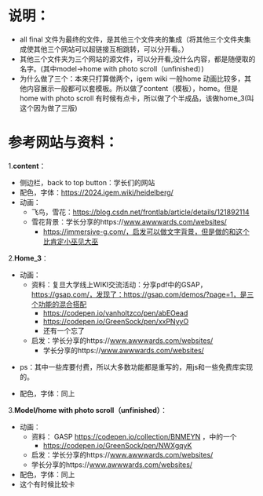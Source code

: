 # 说明：
 - all final 文件为最终的文件，是其他三个文件夹的集成（将其他三个文件夹集成使其他三个网站可以超链接互相跳转，可以分开看。）
 - 其他三个文件夹为三个网站的源文件，可以分开看,没什么内容，都是随便取的名字。(其中model->home with photo scroll（unfinished）)
 - 为什么做了三个：本来只打算做两个，igem wiki 一般home 动画比较多，其他内容展示一般都可以套模板。所以做了content（模板），home。但是home with photo scroll 有时候有点卡，所以做了个半成品，该做home_3(叫这个因为做了三版)
 
 # 参考网站与资料：
 1.**content**：
 - 侧边栏，back to top button：学长们的网站
 - 配色，字体：https://2024.igem.wiki/heidelberg/
 - 动画：
    - 飞鸟，雪花：https://blog.csdn.net/frontlab/article/details/121892114
    - 雪花背景：学长分享的https://www.awwwards.com/websites/
      - https://immersive-g.com/，启发可以做文字背景，但是做的和这个比肯定小巫见大巫

 2.**Home_3**：
 - 动画：
   - 资料：复旦大学线上WIKI交流活动：分享pdf中的GSAP，https://gsap.com/，发现了：https://gsap.com/demos/?page=1，是三个功能的混合搭配
     - https://codepen.io/vanholtzco/pen/abEOead
     - https://codepen.io/GreenSock/pen/xxPNyyO
     - 还有一个忘了
   - 启发：学长分享的https://www.awwwards.com/websites/
     - 学长分享的https://www.awwwards.com/websites/ 
 * ps：其中一些库要付费，所以大多数功能都是重写的，用js和一些免费库实现的。
- 配色，字体：同上


 3.**Model/home with photo scroll（unfinished）**：
 - 动画：
    - 资料： GASP https://codepen.io/collection/BNMEYN ，中的一个
      - https://codepen.io/GreenSock/pen/NWXgqyK
    - 启发：学长分享的https://www.awwwards.com/websites/
     - 学长分享的https://www.awwwards.com/websites/
 - 配色，字体：同上
 - 这个有时候比较卡
